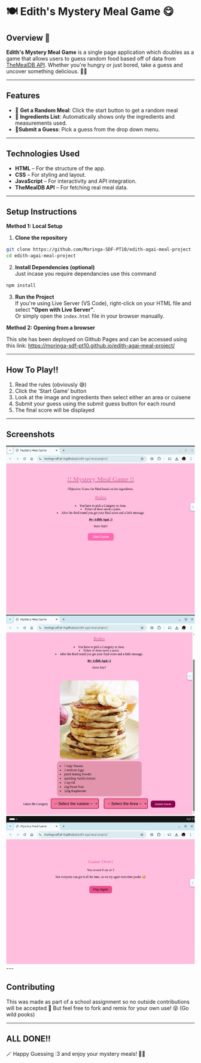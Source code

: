 
# 🍽️ Edith's Mystery Meal Game 😋

## Overview 👀
**Edith's Mystery Meal Game** is a single page application which doubles as a game that allows users to guess random food based off of data from [TheMealDB API](https://www.themealdb.com/api.php).
Whether you're hungry or just bored, take a guess and uncover something delicious. 🍜✨

---

## Features
- 🎲 **Get a Random Meal**: Click the start button to get a random meal
- 🧾 **Ingredients List**: Automatically shows only the ingredients and measurements used.
- 📓**Submit a Guess**: Pick a guess from the drop down menu.

---

## Technologies Used
- **HTML** – For the structure of the app.
- **CSS** – For styling and layout.
- **JavaScript** – For interactivity and API integration.
- **TheMealDB API** – For fetching real meal data.

---

## Setup Instructions

**Method 1: Local Setup**

1. **Clone the repository**
```bash
git clone https://github.com/Moringa-SDF-PT10/edith-agai-meal-project
cd edith-agai-meal-project
```

2. **Install Dependencies (optional)**  
Just incase you require dependancies use this command
```bash
npm install
```

3. **Run the Project**  
If you're using Live Server (VS Code), right-click on your HTML file and select **"Open with Live Server"**.  
Or simply open the `index.html` file in your browser manually.

**Method 2: Opening from a browser**

This site has been deployed on Github Pages and can be accessed using this link: 
https://moringa-sdf-pt10.github.io/edith-agai-meal-project/

---

## How To Play!!
1. Read the rules (obviously 😅)
2. Click the 'Start Game' button
3. Look at the image and ingredients then select either an area or cuisene
4. Submit your guess using the submit guess button for each round
5. The final score will be displayed

---
## Screenshots
<img src= Assets/start.png>
<img src= Assets/gameplay.png>
<img src= Assets/end.png>
---

## Contributing
This was made as part of a school assignment so no outside contributions will be accepted 🥲
But feel free to fork and remix for your own use! 😝 (Go wild pooks)

---

## ALL DONE!!
🪄 Happy Guessing :3 and enjoy your mystery meals! 🍲🎉
